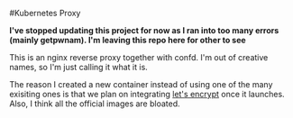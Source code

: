 #Kubernetes Proxy

**I've stopped updating this project for now as I ran into too many errors (mainly getpwnam). I'm leaving this repo here for other to see**

This is an nginx reverse proxy together with confd. I'm out of creative names, so I'm just calling it what it is.

The reason I created a new container instead of using one of the many exisiting ones is that we plan on integrating [let's encrypt](https://letsencrypt.org) once it launches. Also, I think all the official images are bloated.

